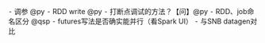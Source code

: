 ⁃	调参 @py
⁃	RDD write @py
⁃	打断点调试的方法？【问】@py
⁃	RDD、job命名区分 @qsp
⁃	futures写法是否确实能并行（看Spark UI）
⁃	与SNB datagen对比